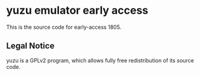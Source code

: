 yuzu emulator early access
=============

This is the source code for early-access 1805.

## Legal Notice

yuzu is a GPLv2 program, which allows fully free redistribution of its source code.